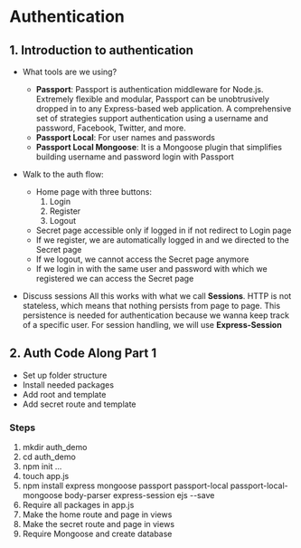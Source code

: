 # Authentication

## 1. Introduction to authentication

* What tools are we using?
    * **Passport**: Passport is authentication middleware for Node.js. Extremely flexible and modular, Passport can be unobtrusively dropped in to any Express-based web application. A comprehensive set of strategies support authentication using a username and password, Facebook, Twitter, and more.
    * **Passport Local**: For user names and passwords
    * **Passport Local Mongoose**: It is a Mongoose plugin that simplifies building username and password login with Passport
* Walk to the auth flow:
    * Home page with three buttons:
        1. Login
        2. Register
        3. Logout
    * Secret page accessible only if logged in if not redirect to Login page
    * If we register, we are automatically logged in and we directed to the Secret page
    * If we logout, we cannot access the Secret page anymore
    * If we login in with the same user and password with which we registered we can access the Secret page

* Discuss sessions
    All this works with what we call **Sessions**.
    HTTP is not stateless, which means that nothing persists from page to page. This persistence is needed for authentication because we wanna keep track of a specific user.
    For session handling, we will use **Express-Session**

## 2. Auth Code Along Part 1

* Set up folder structure
* Install needed packages
* Add root and template
* Add secret route and template

### Steps

1. mkdir auth_demo
2. cd auth_demo
3. npm init ...
4. touch app.js
5. npm install express mongoose passport passport-local passport-local-mongoose body-parser express-session ejs --save
6. Require all packages in app.js
7. Make the home route and page in views
8. Make the secret route and page in views
9. Require Mongoose and create database

